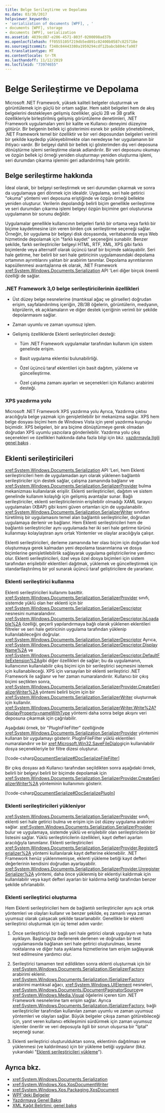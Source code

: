 ```yaml
---
title: Belge Serileştirme ve Depolama
ms.date: 03/30/2017
helpviewer_keywords:
- 'serialization of documents [WPF], , '
- documents [WPF], storage
- documents [WPF], serialization
ms.assetid: 4839cd87-e206-4571-803f-0200098ad37b
ms.openlocfilehash: ff0555105f219db5ed891c02400b0587c825718e
ms.sourcegitcommit: f348c84443380a1959294cdf12babcb804cfa987
ms.translationtype: MT
ms.contentlocale: tr-TR
ms.lasthandoff: 11/12/2019
ms.locfileid: "73974655"
---
```

# <a name="document-serialization-and-storage"></a>Belge Serileştirme ve Depolama

Microsoft .NET Framework, yüksek kaliteli belgeler oluşturmak ve görüntülemek için güçlü bir ortam sağlar.  Hem sabit belgeleri hem de akış belgelerini destekleyen gelişmiş özellikler, güçlü 2B ve 3B grafik özellikleriyle birleştirilmiş gelişmiş görüntüleme denetimleri, .NET Framework uygulamaları yeni bir kalite ve Kullanıcı deneyimi düzeyine götürür.  Bir belgenin bellek içi gösterimini esnek bir şekilde yönetebilmek, .NET Framework temel bir özelliktir ve bir veri deposundan belgeleri verimli bir şekilde kaydedip yükleyebilmekte olan neredeyse her uygulamanın bir ihtiyacı vardır.  Bir belgeyi dahili bir bellek içi gösterimden dış veri deposuna dönüştürme işlemi serileştirme olarak adlandırılır.  Bir veri deposunu okumayı ve özgün bellek içi örneği yeniden oluşturmayı yeniden oluşturma işlemi, seri durumdan çıkarma işlemini geri adlandırılmış hale getirilir.

<a name="AboutSerialization"></a>

## <a name="about-document-serialization"></a>Belge serileştirme hakkında

İdeal olarak, bir belgeyi serileştirmek ve seri durumdan çıkarmak ve sonra da uygulamaya geri dönmek için idealdir.  Uygulama, seri hale getirici "okuma" yöntemi veri deposuna eriştiğinde ve özgün örneği bellekte yeniden oluşturur.  Verilerin depolandığı belirli biçim genellikle serileştirme ve seri durumdan çıkarma işlemi belgeyi özgün biçimine geri oluşturursa uygulamanın bir sorunu değildir.

Uygulamalar genellikle kullanıcının belgeleri farklı bir ortama veya farklı bir biçime kaydetmesine izin veren birden çok serileştirme seçeneği sağlar.  Örneğin, bir uygulama bir belgeyi disk dosyasında, veritabanında veya Web hizmetinde depolamak için "farklı kaydet" seçeneğini sunabilir.  Benzer şekilde, farklı serileştiriciler belgeyi HTML, RTF, XML, XPS gibi farklı biçimlerde veya alternatif olarak üçüncü taraf bir biçimde saklayabilir.  Seri hale getirme, her belirli bir seri hale getiricinin uygulamasındaki depolama ortamının ayrıntılarını yalıtan bir arabirim tanımlar.  Depolama ayrıntılarının kapsüllenmesi avantajlarına ek olarak, .NET Framework <xref:System.Windows.Documents.Serialization> API 'Leri diğer birçok önemli özelliği de sağlar.

### <a name="features-of-net-framework-30-document-serializers"></a>.NET Framework 3,0 belge serileştiricilerinin özellikleri

- Üst düzey belge nesnelerine (mantıksal ağaç ve görseller) doğrudan erişim, sayfalandırılmış içeriğin, 2B/3B öğelerin, görüntülerin, medyanın, köprülerin, ek açıklamaların ve diğer destek içeriğinin verimli bir şekilde depolanmasını sağlar.

- Zaman uyumlu ve zaman uyumsuz işlem.

- Gelişmiş özelliklerde Eklenti serileştiricileri desteği:

  - Tüm .NET Framework uygulamalar tarafından kullanım için sistem genelinde erişim.

  - Basit uygulama eklentisi bulunabilirliği.

  - Özel üçüncü taraf eklentileri için basit dağıtım, yükleme ve güncelleştirme.

  - Özel çalışma zamanı ayarları ve seçenekleri için Kullanıcı arabirimi desteği.

### <a name="xps-print-path"></a>XPS yazdırma yolu

Microsoft .NET Framework XPS yazdırma yolu Ayrıca, Yazdırma çıktısı aracılığıyla belge yazmak için genişletilebilir bir mekanizma sağlar.  XPS hem belge dosyası biçimi hem de Windows Vista için yerel yazdırma kuyruğu biçimidir.  XPS belgeleri, bir ara biçime dönüştürmeye gerek olmadan doğrudan XPS uyumlu yazıcılara gönderilebilir.  Yazdırma yolu çıkış seçenekleri ve özellikleri hakkında daha fazla bilgi için bkz. [yazdırmayla Ilgili genel bakış](printing-overview.md) .

<a name="PluginSerializers"></a>

## <a name="plug-in-serializers"></a>Eklenti serileştiricileri

<xref:System.Windows.Documents.Serialization> API 'Leri, hem Eklenti serileştiricileri hem de uygulamadan ayrı olarak yüklenen bağlantılı serileştiriciler için destek sağlar, çalışma zamanında bağlanır ve <xref:System.Windows.Documents.Serialization.SerializerProvider> bulma mekanizması kullanılarak erişilir.  Eklenti serileştiricileri, dağıtım ve sistem genelinde kullanım kolaylığı için gelişmiş avantajlar sunar.  Bağlı serileştiriciler, eklenti serileştiricilerinin erişilebilir olmadığı XAML tarayıcı uygulamaları (XBAP) gibi kısmi güven ortamları için de uygulanabilir.  <xref:System.Windows.Documents.Serialization.SerializerWriter> sınıfının türetilmiş bir uygulamasını temel alan bağlantılı serileştiriciler, doğrudan uygulamaya derlenir ve bağlanır.  Hem Eklenti serileştiricileri hem de bağlantılı serileştiriciler aynı uygulamada her iki seri hale getirme türünü kullanmayı kolaylaştıran aynı ortak Yöntemler ve olaylar aracılığıyla çalışır.

Eklenti serileştiricileri, derleme zamanında her olası biçim için doğrudan kod oluşturmaya gerek kalmadan yeni depolama tasarımlarına ve dosya biçimlerine genişletilebilirlik sağlayarak uygulama geliştiricilerine yardımcı olur.  Eklenti serileştiricileri, özel veya özel dosya biçimleri için sistem tarafından erişilebilir eklentileri dağıtmak, yüklemek ve güncelleştirmek için standartlaştırılmış bir yol sunarak üçüncü taraf geliştiricilere de yararlanır.

### <a name="using-a-plug-in-serializer"></a>Eklenti serileştirici kullanma

Eklenti serileştiricileri kullanımı basittir.  <xref:System.Windows.Documents.Serialization.SerializerProvider> sınıfı, sistemde yüklü olan her eklenti için bir <xref:System.Windows.Documents.Serialization.SerializerDescriptor> nesnesini numaralandırır.  <xref:System.Windows.Documents.Serialization.SerializerDescriptor.IsLoadable%2A> özelliği, geçerli yapılandırmaya bağlı olarak yüklenen eklentileri filtreler ve seri hale getiricinin uygulama tarafından yüklenip kullanılabileceğini doğrular.  <xref:System.Windows.Documents.Serialization.SerializerDescriptor> Ayrıca, <xref:System.Windows.Documents.Serialization.SerializerDescriptor.DisplayName%2A> ve <xref:System.Windows.Documents.Serialization.SerializerDescriptor.DefaultFileExtension%2A>gibi diğer özellikleri de sağlar; bu da uygulamanın, kullanıcının kullanılabilir çıkış biçimi için bir serileştirici seçmesini istemek için kullanabileceği.  XPS için varsayılan bir eklenti serileştirici .NET Framework ile sağlanır ve her zaman numaralandırılır.  Kullanıcı bir çıkış biçimi seçtikten sonra, <xref:System.Windows.Documents.Serialization.SerializerProvider.CreateSerializerWriter%2A> yöntemi belirli biçim için bir <xref:System.Windows.Documents.Serialization.SerializerWriter> oluşturmak için kullanılır.  <xref:System.Windows.Documents.Serialization.SerializerWriter.Write%2A?displayProperty=nameWithType> yöntemi daha sonra belge akışını veri deposuna çıkarmak için çağrılabilir.

Aşağıdaki örnek, bir "PlugInFileFilter" özelliğinde <xref:System.Windows.Documents.Serialization.SerializerProvider> yöntemini kullanan bir uygulamayı gösterir.  PlugInFileFilter yüklü eklentileri numaralandırır ve bir <xref:Microsoft.Win32.SaveFileDialog>için kullanılabilir dosya seçenekleriyle bir filtre dizesi oluşturur.

[!code-csharp[DocumentSerialize#DocSerializeFileFilter](~/samples/snippets/csharp/VS_Snippets_Wpf/DocumentSerialize/CSharp/ThumbViewer.cs#docserializefilefilter)]

Bir çıkış dosyası adı Kullanıcı tarafından seçildikten sonra aşağıdaki örnek, belirli bir belgeyi belirli bir biçimde depolamak için <xref:System.Windows.Documents.Serialization.SerializerProvider.CreateSerializerWriter%2A> yönteminin kullanımını gösterir.

[!code-csharp[DocumentSerialize#DocSerializePlugIn](~/samples/snippets/csharp/VS_Snippets_Wpf/DocumentSerialize/CSharp/ThumbViewer.cs#docserializeplugin)]

<a name="InstallingPluginSerializers"></a>

### <a name="installing-plug-in-serializers"></a>Eklenti serileştiricileri yükleniyor

<xref:System.Windows.Documents.Serialization.SerializerProvider> sınıfı, eklenti seri hale getirici bulma ve erişim için üst düzey uygulama arabirimi sağlar.  <xref:System.Windows.Documents.Serialization.SerializerProvider> bulur ve uygulamaya, sistemde yüklü ve erişilebilir olan serileştiricilerin bir listesini sağlar.  Yüklü serileştiricilerin özellikleri, kayıt defteri ayarları aracılığıyla tanımlanır.  Eklenti serileştiricileri <xref:System.Windows.Documents.Serialization.SerializerProvider.RegisterSerializer%2A> yöntemi kullanılarak kayıt defterine eklenebilir. .NET Framework henüz yüklenmemişse, eklenti yükleme betiği kayıt defteri değerlerinin kendisini doğrudan ayarlayabilir.  <xref:System.Windows.Documents.Serialization.SerializerProvider.UnregisterSerializer%2A> yöntemi, daha önce yüklenmiş bir eklentiyi kaldırmak için kullanılabilir veya kayıt defteri ayarları bir kaldırma betiği tarafından benzer şekilde sıfırlanabilir.

### <a name="creating-a-plug-in-serializer"></a>Eklenti serileştirici oluşturma

Hem Eklenti serileştiricileri hem de bağlantılı serileştiriciler aynı açık ortak yöntemleri ve olayları kullanır ve benzer şekilde, eş zamanlı veya zaman uyumsuz olarak çalışacak şekilde tasarlanabilir.  Genellikle bir eklenti serileştirici oluşturmak için üç temel adım vardır:

1. Önce serileştiriciyi bir bağlı seri hale getirici olarak uygulayın ve hata ayıklayın.  Başlangıçta derlenerek derlenen ve doğrudan bir test uygulamasında bağlanan seri hale getirici oluşturulması, kesme noktalarına ve diğer hata ayıklama hizmetlerine tam erişim sağlayarak test edilmesine yardımcı olur.

2. Serileştirici tamamen test edildikten sonra eklenti oluşturmak için bir <xref:System.Windows.Documents.Serialization.ISerializerFactory> arabirimi eklenir.  <xref:System.Windows.Documents.Serialization.ISerializerFactory> arabirimi mantıksal ağacı, <xref:System.Windows.UIElement> nesneleri, <xref:System.Windows.Documents.IDocumentPaginatorSource>ve <xref:System.Windows.Media.Visual> öğelerini içeren tüm .NET Framework nesnelerine tam erişim sağlar.  Ayrıca <xref:System.Windows.Documents.Serialization.ISerializerFactory>, bağlı serileştiriciler tarafından kullanılan zaman uyumlu ve zaman uyumsuz yöntemleri ve olayları sağlar.  Büyük belgeler çıkışa zaman götürebileceği için, yanıt veren kullanıcı etkileşimini sürdürmek için zaman uyumsuz işlemler önerilir ve veri deposuyla ilgili bir sorun oluşursa bir "Iptal" seçeneği sunar.

3. Eklenti serileştirici oluşturulduktan sonra, eklentinin dağıtılması ve yüklenmesi (ve kaldırılması) için bir yükleme betiği uygulanır (bkz. yukarıdaki "[Eklenti serileştiricileri yükleme](#InstallingPluginSerializers)").

## <a name="see-also"></a>Ayrıca bkz.

- <xref:System.Windows.Documents.Serialization>
- <xref:System.Windows.Xps.XpsDocumentWriter>
- <xref:System.Windows.Xps.Packaging.XpsDocument>
- [WPF'deki Belgeler](documents-in-wpf.md)
- [Yazdırmaya Genel Bakış](printing-overview.md)
- [XML Kağıt Belirtimi: genel bakış](https://go.microsoft.com/fwlink?LinkID=106246)
